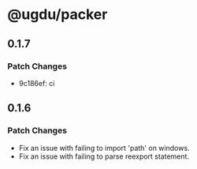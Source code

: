 # @ugdu/packer

## 0.1.7

### Patch Changes

- 9c186ef: ci

## 0.1.6

### Patch Changes

- Fix an issue with failing to import 'path' on windows.
- Fix an issue with failing to parse reexport statement.

